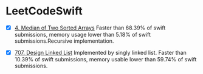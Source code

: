 <!--
 * @Author: zhiou
 * @Date: 2021-09-03 10:35:28
 * @LastEditTime: 2021-09-03 10:36:59
 * @LastEditors: zhiou
 * @Description: 
 * @FilePath: /undefined/Users/zhiou/Documents/GitHub/LeetCodeSwift/README.md
-->
# LeetCodeSwift


- [x] [4. Median of Two Sorted Arrays](Algorithm/4.Median_of_Two_Sorted_Arrays.swift)  Faster than 68.39% of swift submissions, memory usage lower than 5.18% of swift submissions.Recursive implementation.

- [x] [707. Design Linked List](DataStruct/707.Design_Linked_List.swift) Implemented by singly linked list. Faster than 10.39% of swift submissions, memory usable lower than 59.74% of swift submissions. 


